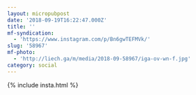 ```yaml
---
layout: micropubpost
date: '2018-09-19T16:22:47.000Z'
title: ''
mf-syndication:
  - 'https://www.instagram.com/p/Bn6gwTEFMVk/'
slug: '58967'
mf-photo:
  - 'http://liech.ga/m/media/2018-09-58967/iga-ov-wn-f.jpg'
category: social
---
```

{% include insta.html %}
